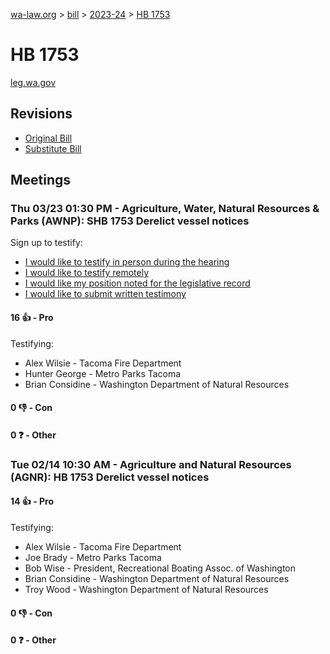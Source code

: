 [wa-law.org](/) > [bill](/bill/) > [2023-24](/bill/2023-24/) > [HB 1753](/bill/2023-24/hb/1753/)

# HB 1753
[leg.wa.gov](https://app.leg.wa.gov/billsummary?BillNumber=1753&Year=2023&Initiative=false)

## Revisions
* [Original Bill](1/)
* [Substitute Bill](S/)

## Meetings
### Thu 03/23 01:30 PM - Agriculture, Water, Natural Resources & Parks (AWNP): SHB 1753 Derelict vessel notices
Sign up to testify:
* [I would like to testify in person during the hearing](https://app.leg.wa.gov/csi/Testifier/Add?chamber=House&mId=31036&aId=153451&caId=22294&tId=1)
* [I would like to testify remotely](https://app.leg.wa.gov/csi/Testifier/Add?chamber=House&mId=31036&aId=153451&caId=22294&tId=2)
* [I would like my position noted for the legislative record](https://app.leg.wa.gov/csi/Testifier/Add?chamber=House&mId=31036&aId=153451&caId=22294&tId=3)
* [I would like to submit written testimony](https://app.leg.wa.gov/csi/Testifier/Add?chamber=House&mId=31036&aId=153451&caId=22294&tId=4)

#### 16 👍 - Pro
Testifying:
* Alex Wilsie - Tacoma Fire Department
* Hunter George - Metro Parks Tacoma
* Brian Considine - Washington Department of Natural Resources

#### 0 👎 - Con

#### 0 ❓ - Other

### Tue 02/14 10:30 AM - Agriculture and Natural Resources (AGNR): HB 1753 Derelict vessel notices
#### 14 👍 - Pro
Testifying:
* Alex Wilsie - Tacoma Fire Department
* Joe Brady - Metro Parks Tacoma
* Bob Wise - President, Recreational Boating Assoc. of Washington
* Brian Considine - Washington Department of Natural Resources
* Troy Wood - Washington Department of Natural Resources

#### 0 👎 - Con

#### 0 ❓ - Other
